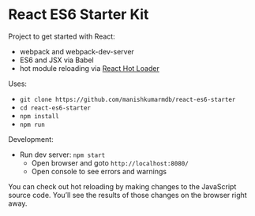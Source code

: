 # React ES6 Starter Kit

Project to get started with React:
* webpack and webpack-dev-server
* ES6 and JSX via Babel 
* hot module reloading via [React Hot Loader](https://github.com/gaearon/react-hot-loader)

Uses:
* `git clone https://github.com/manishkumarmdb/react-es6-starter`
* `cd react-es6-starter`
* `npm install`
* `npm run`

Development:
* Run dev server: `npm start`
    * Open browser and goto `http://localhost:8080/`
    * Open console to see errors and warnings

You can check out hot reloading by making changes to the JavaScript source code. You’ll see the results of those changes on the browser right away.
